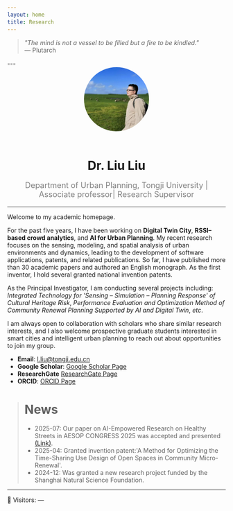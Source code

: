 ```yaml
---
layout: home
title: Research
---
```

<footer>
    <blockquote>
      <em>"The mind is not a vessel to be filled but a fire to be kindled."</em><br>
      — Plutarch 
    </blockquote>
</footer>
---

<div style="text-align:center">
  <img src="/assets/img/avatar.jpg" alt="Avatar" style="width:150px; border-radius:50%; margin-bottom:20px;">
  <h1 style="margin-bottom:5px;">Dr. Liu Liu</h1>
  <p style="font-size:18px; color:gray;"> Department of Urban Planning, Tongji University | Associate professor| Research Supervisor</p>
</div>

---
Welcome to my academic homepage. 

For the past five years, I have been working on **Digital Twin City**, **RSSI–based crowd analytics**, and **AI for Urban Planning**. My recent research focuses on the sensing, modeling, and spatial analysis of urban environments and dynamics, leading to the development of software applications, patents, and related publications. So far, I have published more than 30 academic papers and authored an English monograph. As the first inventor, I hold several granted national invention patents. 

As the Principal Investigator, I am conducting several projects including: *Integrated Technology for 'Sensing – Simulation – Planning Response' of Cultural Heritage Risk*, *Performance Evaluation and Optimization Method of Community Renewal Planning Supported by AI and Digital Twin*, *etc*. 

I am always open to collaboration with scholars who share similar research interests, and I also welcome prospective graduate students interested in smart cities and intelligent urban planning to reach out about opportunities to join my group.

- **Email**: l.liu@tongji.edu.cn
- **Google Scholar**: [Google Scholar Page](https://scholar.google.com.hk/citations?user=eCzfpL0AAAAJ&hl=zh-CN)
- **ResearchGate** [ResearchGate Page](https://www.researchgate.net/profile/Liu-Liu-146) 
- **ORCID**: [ORCID Page](https://orcid.org/0000-0002-0275-5701)


> # News
> - 2025-07: Our paper on AI-Empowered Research on Healthy Streets in AESOP CONGRESS 2025 was accepted and presented [(Link)](https://congress.aesop-planning.eu/event/1/contributions/491/#:~:text=Therefore%2C%20this%20study%20employs%20LoRA%20fine-tuning%20technology%20in,intelligent%20and%20dynamic%20optimization%20in%20Healthy%20Streets%20studies.). 
> - 2025-04: Granted invention patent:'A Method for Optimizing the Time-Sharing Use Design of Open Spaces in Community Micro-Renewal'.
> - 2024-12: Was granted a new research project funded by the Shanghai Natural Science Foundation.

---

<p>
  👀 Visitors: <span id="visits">—</span>
</p>

<script>
  fetch('https://api.countapi.xyz/hit/liuliutj/visits')
    .then(res => res.json())
    .then(data => {
      document.getElementById('visits').innerText = data.value;
    })
    .catch(err => {
      console.error('CountAPI 请求失败：', err);
      document.getElementById('visits').innerText = 'N/A';
    });
</script>



